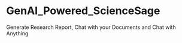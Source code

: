 # GenAI_Powered_ScienceSage
Generate Research Report, Chat with your Documents and Chat with Anything
